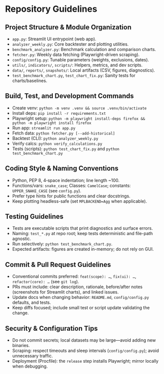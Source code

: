 # Repository Guidelines

## Project Structure & Module Organization
- `app.py`: Streamlit UI entrypoint (web app).
- `analyzer_weekly.py`: Core backtester and plotting utilities.
- `benchmark_analyzer.py`: Benchmark calculation and comparison charts.
- `fetcher.py`: Weekly data fetching (Playwright-driven scraping).
- `config/config.py`: Tunable parameters (weights, exclusions, dates).
- `utils/`, `indicators/`, `scripts/`: Helpers, metrics, and dev scripts.
- `data/`, `reports/`, `snapshots/`: Local artifacts (CSV, figures, diagnostics).
- `test_benchmark_chart.py`, `test_chart_fix.py`: Sanity tests for charts/baselines.

## Build, Test, and Development Commands
- Create venv: `python -m venv .venv && source .venv/bin/activate`
- Install deps: `pip install -r requirements.txt`
- Playwright setup: `python -m playwright install-deps firefox && python -m playwright install firefox`
- Run app: `streamlit run app.py`
- Fetch data: `python fetcher.py [--add-historical]`
- Backtest (CLI): `python analyzer_weekly.py`
- Verify calcs: `python verify_calculations.py`
- Tests (scripts): `python test_chart_fix.py` and `python test_benchmark_chart.py`

## Coding Style & Naming Conventions
- Python, PEP 8, 4‑space indentation; line length ~100.
- Functions/vars: `snake_case`; Classes: `CamelCase`; constants: `UPPER_SNAKE_CASE` (see `config.py`).
- Prefer type hints for public functions and clear docstrings.
- Keep plotting headless-safe (set `MPLBACKEND=Agg` when applicable).

## Testing Guidelines
- Tests are executable scripts that print diagnostics and surface errors.
- Naming: `test_*.py` at repo root; keep tests deterministic and file-path agnostic.
- Run selectively: `python test_benchmark_chart.py`.
- Expected artifacts: figures are created in-memory; do not rely on GUI.

## Commit & Pull Request Guidelines
- Conventional commits preferred: `feat(scope): …`, `fix(ui): …`, `refactor(core): …` (see `git log`).
- PRs must include: clear description, rationale, before/after notes (screenshots for Streamlit charts), and linked issues.
- Update docs when changing behavior: `README.md`, `config/config.py` defaults, and tests.
- Keep diffs focused; include small test or script update validating the change.

## Security & Configuration Tips
- Do not commit secrets; local datasets may be large—avoid adding new binaries.
- Scraping: respect timeouts and sleep intervals (`config/config.py`); avoid unnecessary traffic.
- Deployment (Procfile): the `release` step installs Playwright; mirror locally when debugging.
